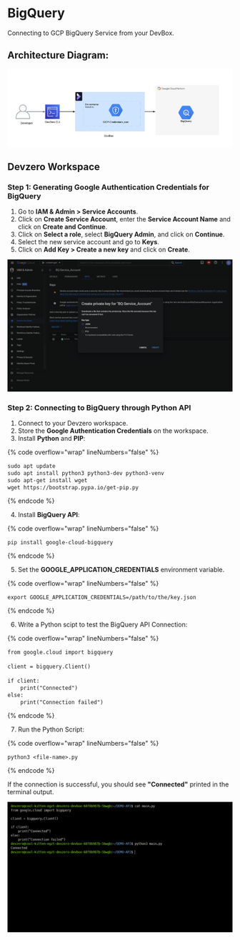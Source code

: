 # BigQuery
Connecting to GCP BigQuery Service from your DevBox.

## Architecture Diagram:

![image](../../../.gitbook/assets/gcp-bigquery-architecture.png)

## Devzero Workspace

### Step 1: Generating Google Authentication Credentials for BigQuery

1. Go to **IAM & Admin > Service Accounts**.
2. Click on **Create Service Account**, enter the **Service Account Name** and click on **Create and Continue**. 
3. Click on **Select a role**, select **BigQuery Admin**, and click on **Continue**.
4. Select the new service account and go to **Keys**.
5. Click on **Add Key > Create a new key** and click on **Create**.

![image](../../../.gitbook/assets/gcp-bigquery-key-creation.png)

### Step 2: Connecting to BigQuery through Python API

1. Connect to your Devzero workspace.
2. Store the **Google Authentication Credentials** on the workspace.
3. Install **Python** and **PIP**:

{% code overflow="wrap" lineNumbers="false" %}
```
sudo apt update
sudo apt install python3 python3-dev python3-venv
sudo apt-get install wget
wget https://bootstrap.pypa.io/get-pip.py
```
{% endcode %}

4. Install **BigQuery API**:

{% code overflow="wrap" lineNumbers="false" %}
```
pip install google-cloud-bigquery
```
{% endcode %}

5. Set the **GOOGLE_APPLICATION_CREDENTIALS** environment variable.

{% code overflow="wrap" lineNumbers="false" %}
```
export GOOGLE_APPLICATION_CREDENTIALS=/path/to/the/key.json
```
{% endcode %}

6. Write a Python scipt to test the BigQuery API Connection:

{% code overflow="wrap" lineNumbers="false" %}
```
from google.cloud import bigquery

client = bigquery.Client()

if client:
    print("Connected")
else:
    print("Connection failed")
```
{% endcode %}

7. Run the Python Script:

{% code overflow="wrap" lineNumbers="false" %}
```
python3 <file-name>.py
```
{% endcode %}

If the connection is successful, you should see **"Connected"** printed in the terminal output.

![image](../../../.gitbook/assets/gcp-bigquery-connection.png)